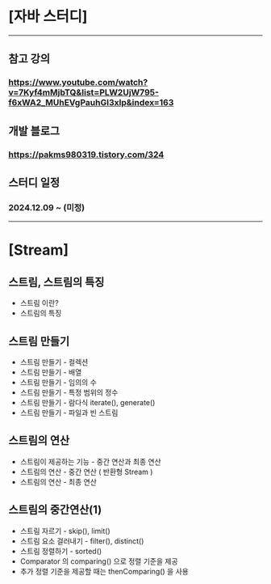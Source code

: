 # [자바 스터디]

---

## 참고 강의 <br/>
### https://www.youtube.com/watch?v=7Kyf4mMjbTQ&list=PLW2UjW795-f6xWA2_MUhEVgPauhGl3xIp&index=163

## 개발 블로그 <br/>
### https://pakms980319.tistory.com/324

## 스터디 일정 <br/>
### 2024.12.09 ~ (미정)

---

# [Stream]
## 스트림, 스트림의 특징
 - 스트림 이란?
 - 스트림의 특징
## 스트림 만들기
 - 스트림 만들기 - 컬렉션
 - 스트림 만들기 - 배열
 - 스트림 만들기 - 임의의 수
 - 스트림 만들기 - 특정 범위의 정수
 - 스트림 만들기 - 람다식 iterate(), generate()
 - 스트림 만들기 - 파일과 빈 스트림
## 스트림의 연산
 - 스트림이 제공하는 기능 - 중간 연산과 최종 연산
 - 스트림의 연산 - 중간 연산 ( 반환형 Stream<T> )
 - 스트림의 연산 - 최종 연산
## 스트림의 중간연산(1)
 - 스트림 자르기 - skip(), limit()
 - 스트림 요소 걸러내기 - filter(), distinct()
 - 스트림 정렬하기 - sorted()
 - Comparator 의 comparing() 으로 정렬 기준을 제공
 - 추가 정렬 기준을 제공할 때는 thenComparing() 을 사용
